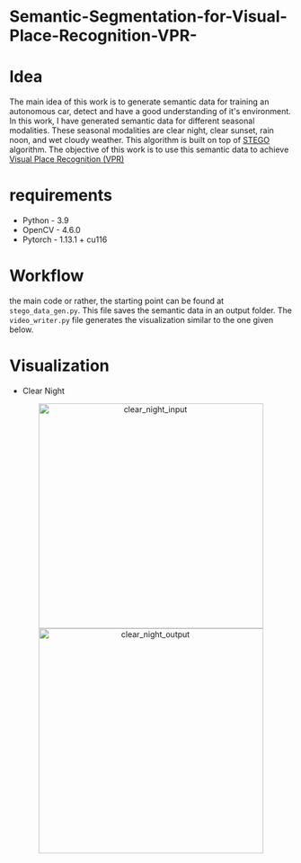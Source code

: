 # Semantic-Segmentation-for-Visual-Place-Recognition-VPR-

# Idea
The main idea of this work is to generate semantic data for training an autonomous car, detect and have a good understanding of it's environment. In this work, I have generated semantic data for different seasonal modalities. These seasonal modalities are clear night, clear sunset, rain noon, and wet cloudy weather. This algorithm is built on top of [STEGO](https://github.com/mhamilton723/STEGO) algorithm. The objective of this work is to use this semantic data to achieve [Visual Place Recognition (VPR)](https://arxiv.org/abs/2303.03281)

# requirements
- Python - 3.9
- OpenCV - 4.6.0
- Pytorch - 1.13.1 + cu116

# Workflow
the main code or rather, the starting point can be found at `stego_data_gen.py`. This file saves the semantic data in an output folder. The `video_writer.py` file generates the visualization similar to the one given below.

# Visualization
 - Clear Night 
<div align = "center">
<img src="https://github.com/Taarun-Srinivas/Semantic-Segmentation-for-Visual-Place-Recognition-VPR-/assets/52371207/95683482-b9a2-4344-abad-48d021cf1016" width="400" height = "400" alt="clear_night_input">
<img src="https://github.com/Taarun-Srinivas/Semantic-Segmentation-for-Visual-Place-Recognition-VPR-/assets/52371207/a67697b1-9598-4ab3-b787-1446e7db82c8" width="400" height = "400" alt="clear_night_output">
</div>
